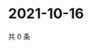 # 2021-10-16

共 0 条

<!-- BEGIN WEIBO -->
<!-- 最后更新时间 Sat Oct 16 2021 06:08:14 GMT+0800 (China Standard Time) -->

<!-- END WEIBO -->
